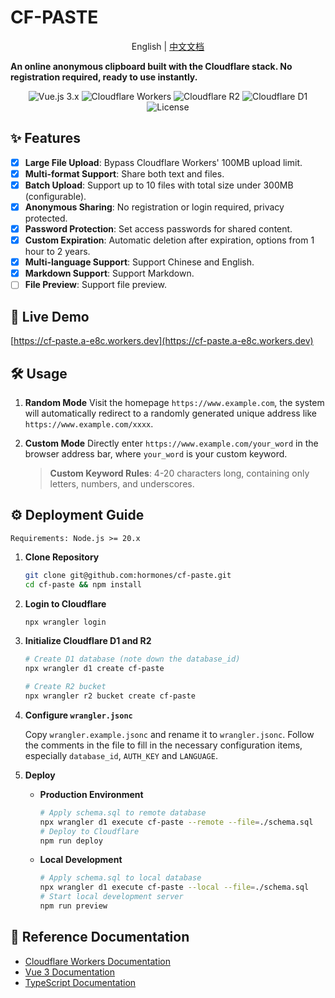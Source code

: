# CF-PASTE

<p align="center">English | <a href="README_zh-cn.md">中文文档</a></p>

**An online anonymous clipboard built with the Cloudflare stack. No registration required, ready to use instantly.**

<p align="center">
  <img src="https://img.shields.io/badge/Vue.js-3.x-green" alt="Vue.js 3.x">
  <img src="https://img.shields.io/badge/Cloudflare-Workers-orange" alt="Cloudflare Workers">
  <img src="https://img.shields.io/badge/storage-R2-blue" alt="Cloudflare R2">
  <img src="https://img.shields.io/badge/database-D1-blue" alt="Cloudflare D1">
  <img src="https://img.shields.io/github/license/hormones/cf-paste" alt="License">
</p>


## ✨ Features

- [x] **Large File Upload**: Bypass Cloudflare Workers' 100MB upload limit.
- [x] **Multi-format Support**: Share both text and files.
- [x] **Batch Upload**: Support up to 10 files with total size under 300MB (configurable).
- [x] **Anonymous Sharing**: No registration or login required, privacy protected.
- [x] **Password Protection**: Set access passwords for shared content.
- [x] **Custom Expiration**: Automatic deletion after expiration, options from 1 hour to 2 years.
- [x] **Multi-language Support**: Support Chinese and English.
- [x] **Markdown Support**: Support Markdown.
- [ ] **File Preview**: Support file preview.

## 🚀 Live Demo

[https://cf-paste.a-e8c.workers.dev](https://cf-paste.a-e8c.workers.dev)

## 🛠️ Usage

1.  **Random Mode**
    Visit the homepage `https://www.example.com`, the system will automatically redirect to a randomly generated unique address like `https://www.example.com/xxxx`.

2.  **Custom Mode**
    Directly enter `https://www.example.com/your_word` in the browser address bar, where `your_word` is your custom keyword.

    > **Custom Keyword Rules**: 4-20 characters long, containing only letters, numbers, and underscores.

## ⚙️ Deployment Guide

    Requirements: Node.js >= 20.x

1.  **Clone Repository**

    ```bash
    git clone git@github.com:hormones/cf-paste.git
    cd cf-paste && npm install
    ```

2.  **Login to Cloudflare**

    ```bash
    npx wrangler login
    ```

3.  **Initialize Cloudflare D1 and R2**

    ```bash
    # Create D1 database (note down the database_id)
    npx wrangler d1 create cf-paste

    # Create R2 bucket
    npx wrangler r2 bucket create cf-paste
    ```

4.  **Configure `wrangler.jsonc`**

    Copy `wrangler.example.jsonc` and rename it to `wrangler.jsonc`. Follow the comments in the file to fill in the necessary configuration items, especially `database_id`, `AUTH_KEY` and `LANGUAGE`.

5.  **Deploy**

    - **Production Environment**

      ```bash
      # Apply schema.sql to remote database
      npx wrangler d1 execute cf-paste --remote --file=./schema.sql
      # Deploy to Cloudflare
      npm run deploy
      ```

    - **Local Development**
      ```bash
      # Apply schema.sql to local database
      npx wrangler d1 execute cf-paste --local --file=./schema.sql
      # Start local development server
      npm run preview
      ```

## 🙏 Reference Documentation

- [Cloudflare Workers Documentation](https://developers.cloudflare.com/workers/)
- [Vue 3 Documentation](https://vuejs.org/)
- [TypeScript Documentation](https://www.typescriptlang.org/docs/)
